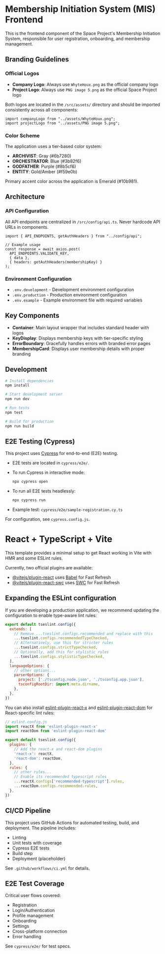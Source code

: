 # Membership Initiation System (MIS) Frontend

This is the frontend component of the Space Project's Membership Initiation System, responsible for user registration, onboarding, and membership management.

## Branding Guidelines

### Official Logos

- **Company Logo**: Always use `WhyteHoux.png` as the official company logo
- **Project Logo**: Always use `PNG image 5.png` as the official Space Project logo

Both logos are located in the `/src/assets/` directory and should be imported consistently across all components:

```tsx
import companyLogo from "../assets/WhyteHoux.png";
import projectLogo from "../assets/PNG image 5.png";
```

### Color Scheme

The application uses a tier-based color system:

- **ARCHIVIST**: Gray (#6b7280)
- **ORCHESTRATOR**: Blue (#3b82f6)
- **GODFATHER**: Purple (#8b5cf6)
- **ENTITY**: Gold/Amber (#f59e0b)

Primary accent color across the application is Emerald (#10b981).

## Architecture

### API Configuration

All API endpoints are centralized in `/src/config/api.ts`. Never hardcode API URLs in components.

```tsx
import { API_ENDPOINTS, getAuthHeaders } from "../config/api";

// Example usage
const response = await axios.post(
  API_ENDPOINTS.VALIDATE_KEY,
  { data },
  { headers: getAuthHeaders(membershipKey) }
);
```

### Environment Configuration

- `.env.development` - Development environment configuration
- `.env.production` - Production environment configuration
- `.env.example` - Example environment file with required variables

## Key Components

- **Container**: Main layout wrapper that includes standard header with logos
- **KeyDisplay**: Displays membership keys with tier-specific styling
- **ErrorBoundary**: Gracefully handles errors with branded error pages
- **MembershipCard**: Displays user membership details with proper branding

## Development

```bash
# Install dependencies
npm install

# Start development server
npm run dev

# Run tests
npm test

# Build for production
npm run build
```

## E2E Testing (Cypress)

This project uses [Cypress](https://www.cypress.io/) for end-to-end (E2E) testing.

- E2E tests are located in `cypress/e2e/`.
- To run Cypress in interactive mode:

  ```bash
  npx cypress open
  ```

- To run all E2E tests headlessly:

  ```bash
  npx cypress run
  ```

- Example test: `cypress/e2e/sample-registration.cy.ts`

For configuration, see `cypress.config.js`.

# React + TypeScript + Vite

This template provides a minimal setup to get React working in Vite with HMR and some ESLint rules.

Currently, two official plugins are available:

- [@vitejs/plugin-react](https://github.com/vitejs/vite-plugin-react/blob/main/packages/plugin-react/README.md) uses [Babel](https://babeljs.io/) for Fast Refresh
- [@vitejs/plugin-react-swc](https://github.com/vitejs/vite-plugin-react-swc) uses [SWC](https://swc.rs/) for Fast Refresh

## Expanding the ESLint configuration

If you are developing a production application, we recommend updating the configuration to enable type-aware lint rules:

```js
export default tseslint.config({
  extends: [
    // Remove ...tseslint.configs.recommended and replace with this
    ...tseslint.configs.recommendedTypeChecked,
    // Alternatively, use this for stricter rules
    ...tseslint.configs.strictTypeChecked,
    // Optionally, add this for stylistic rules
    ...tseslint.configs.stylisticTypeChecked,
  ],
  languageOptions: {
    // other options...
    parserOptions: {
      project: ['./tsconfig.node.json', './tsconfig.app.json'],
      tsconfigRootDir: import.meta.dirname,
    },
  },
})
```

You can also install [eslint-plugin-react-x](https://github.com/Rel1cx/eslint-react/tree/main/packages/plugins/eslint-plugin-react-x) and [eslint-plugin-react-dom](https://github.com/Rel1cx/eslint-react/tree/main/packages/plugins/eslint-plugin-react-dom) for React-specific lint rules:

```js
// eslint.config.js
import reactX from 'eslint-plugin-react-x'
import reactDom from 'eslint-plugin-react-dom'

export default tseslint.config({
  plugins: {
    // Add the react-x and react-dom plugins
    'react-x': reactX,
    'react-dom': reactDom,
  },
  rules: {
    // other rules...
    // Enable its recommended typescript rules
    ...reactX.configs['recommended-typescript'].rules,
    ...reactDom.configs.recommended.rules,
  },
})
```

## CI/CD Pipeline

This project uses GitHub Actions for automated testing, build, and deployment. The pipeline includes:

- Linting
- Unit tests with coverage
- Cypress E2E tests
- Build step
- Deployment (placeholder)

See `.github/workflows/ci.yml` for details.

## E2E Test Coverage

Critical user flows covered:

- Registration
- Login/Authentication
- Profile management
- Onboarding
- Settings
- Cross-platform connection
- Error handling

See `cypress/e2e/` for test specs.
